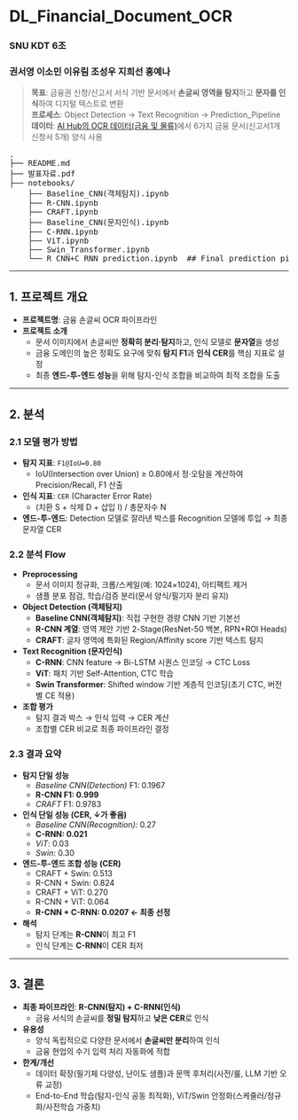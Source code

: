 # DL_Financial_Document_OCR
### SNU KDT 6조
### 권서영 이소민 이유림 조성우 지희선 홍예나

> **목표**: 금융권 신청/신고서 서식 기반 문서에서 **손글씨 영역을 탐지**하고 **문자를 인식**하여 디지털 텍스트로 변환  
> **프로세스**: Object Detection → Text Recognition → Prediction_Pipeline  
> **데이터**: [AI Hub의 OCR 데이터(금융 및 물류)](https://www.aihub.or.kr/aihubdata/data/view.do?pageIndex=1&currMenu=115&topMenu=100&srchOptnCnd=OPTNCND001&searchKeyword=&srchDetailCnd=DETAILCND001&srchOrder=ORDER001&srchPagePer=20&srchDataRealmCode=REALM015&aihubDataSe=data&dataSetSn=71301)에서 6가지 금융 문서(신고서1개 신청서 5개) 양식 사용

<pre>
.
├── README.md
├── 발표자료.pdf
├── notebooks/
    ├── Baseline_CNN(객체탐지).ipynb
    ├── R-CNN.ipynb
    ├── CRAFT.ipynb
    ├── Baseline_CNN(문자인식).ipynb
    ├── C-RNN.ipynb
    ├── ViT.ipynb
    ├── Swin_Transformer.ipynb
    └── R_CNN+C_RNN_prediction.ipynb  ## Final prediction pipeline
</pre>
---

## 1. 프로젝트 개요
- **프로젝트명**: 금융 손글씨 OCR 파이프라인
- **프로젝트 소개**
  - 문서 이미지에서 손글씨만 **정확히 분리·탐지**하고, 인식 모델로 **문자열**을 생성
  - 금융 도메인의 높은 정확도 요구에 맞춰 **탐지 F1**과 **인식 CER**를 핵심 지표로 설정
  - 최종 **엔드-투-엔드 성능**을 위해 탐지-인식 조합을 비교하여 최적 조합을 도출

---

## 2. 분석

### 2.1 모델 평가 방법
- **탐지 지표**: `F1@IoU=0.80`  
  - IoU(Intersection over Union) ≥ 0.80에서 정·오탐을 계산하여 Precision/Recall, F1 산출
- **인식 지표**: `CER` (Character Error Rate)  
  - (치환 S + 삭제 D + 삽입 I) / 총문자수 N
- **엔드-투-엔드**: Detection 모델로 잘라낸 박스를 Recognition 모델에 투입 → 최종 문자열 CER

### 2.2 분석 Flow
- **Preprocessing**
  - 문서 이미지 정규화, 크롭/스케일(예: 1024×1024), 아티팩트 제거
  - 샘플 분포 점검, 학습/검증 분리(문서 양식/필기자 분리 유지)
- **Object Detection (객체탐지)**
  - **Baseline CNN(객체탐지)**: 직접 구현한 경량 CNN 기반 기본선
  - **R-CNN 계열**: 영역 제안 기반 2-Stage(ResNet-50 백본, RPN+ROI Heads)
  - **CRAFT**: 글자 영역에 특화된 Region/Affinity score 기반 텍스트 탐지
- **Text Recognition (문자인식)**
  - **C-RNN**: CNN feature → Bi-LSTM 시퀀스 인코딩 → CTC Loss
  - **ViT**: 패치 기반 Self-Attention, CTC 학습
  - **Swin Transformer**: Shifted window 기반 계층적 인코딩(초기 CTC, 버전별 CE 적용)
- **조합 평가**
  - 탐지 결과 박스 → 인식 입력 → CER 계산  
  - 조합별 CER 비교로 최종 파이프라인 결정

### 2.3 결과 요약
- **탐지 단일 성능**
  - *Baseline CNN(Detection)* F1: 0.1967  
  - **R-CNN F1: 0.999**  
  - *CRAFT* F1: 0.9783
- **인식 단일 성능 (CER, ↓가 좋음)**
  - *Baseline CNN(Recognition)*: 0.27  
  - **C-RNN: 0.021**  
  - *ViT*: 0.03  
  - *Swin*: 0.30
- **엔드-투-엔드 조합 성능 (CER)**
  - CRAFT + Swin: 0.513  
  - R-CNN + Swin: 0.824  
  - CRAFT + ViT: 0.270  
  - R-CNN + ViT: 0.064  
  - **R-CNN + C-RNN: 0.0207 ← 최종 선정**
- **해석**
  - 탐지 단계는 **R-CNN**이 최고 F1
  - 인식 단계는 **C-RNN**이 CER 최저  

---

## 3. 결론
- **최종 파이프라인**: **R-CNN(탐지) + C-RNN(인식)**  
  - 금융 서식의 손글씨를 **정밀 탐지**하고 **낮은 CER**로 인식
- **유용성**
  - 양식 독립적으로 다양한 문서에서 **손글씨만 분리**하여 인식
  - 금융 현업의 수기 입력 처리 자동화에 적합
- **한계/개선**
  - 데이터 확장(필기체 다양성, 난이도 샘플)과 문맥 후처리(사전/룰, LLM 기반 오류 교정)
  - End-to-End 학습(탐지-인식 공동 최적화), ViT/Swin 안정화(스케줄러/정규화/사전학습 가중치)
